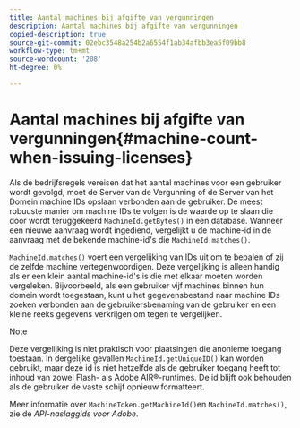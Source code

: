 ```yaml
---
title: Aantal machines bij afgifte van vergunningen
description: Aantal machines bij afgifte van vergunningen
copied-description: true
source-git-commit: 02ebc3548a254b2a6554f1ab34afbb3ea5f09bb8
workflow-type: tm+mt
source-wordcount: '208'
ht-degree: 0%

---
```


# Aantal machines bij afgifte van vergunningen{#machine-count-when-issuing-licenses}

Als de bedrijfsregels vereisen dat het aantal machines voor een gebruiker wordt gevolgd, moet de Server van de Vergunning of de Server van het Domein machine IDs opslaan verbonden aan de gebruiker. De meest robuuste manier om machine IDs te volgen is de waarde op te slaan die door wordt teruggekeerd `MachineId.getBytes()` in een database. Wanneer een nieuwe aanvraag wordt ingediend, vergelijkt u de machine-id in de aanvraag met de bekende machine-id&#39;s die `MachineId.matches()`.

`MachineId.matches()` voert een vergelijking van IDs uit om te bepalen of zij de zelfde machine vertegenwoordigen. Deze vergelijking is alleen handig als er een klein aantal machine-id&#39;s is die met elkaar moeten worden vergeleken. Bijvoorbeeld, als een gebruiker vijf machines binnen hun domein wordt toegestaan, kunt u het gegevensbestand naar machine IDs zoeken verbonden aan de gebruikersbenaming van de gebruiker en een kleine reeks gegevens verkrijgen om tegen te vergelijken.

>[!NOTE]
>
>Deze vergelijking is niet praktisch voor plaatsingen die anonieme toegang toestaan. In dergelijke gevallen `MachineId.getUniqueID()` kan worden gebruikt, maar deze id is niet hetzelfde als de gebruiker toegang heeft tot inhoud van zowel Flash- als Adobe AIR®-runtimes. De id blijft ook behouden als de gebruiker de vaste schijf opnieuw formatteert.

Meer informatie over `MachineToken.getMachineId()`en `MachineId.matches()`, zie de *API-naslaggids voor Adobe*.
